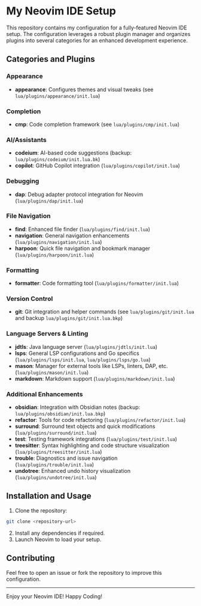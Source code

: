 # My Neovim IDE Setup

This repository contains my configuration for a fully-featured Neovim IDE setup. The configuration leverages a robust plugin manager and organizes plugins into several categories for an enhanced development experience.

## Categories and Plugins

### Appearance
- **appearance**: Configures themes and visual tweaks (see `lua/plugins/appearance/init.lua`)

### Completion
- **cmp**: Code completion framework (see `lua/plugins/cmp/init.lua`)

### AI/Assistants
- **codeium**: AI-based code suggestions (backup: `lua/plugins/codeium/init.lua.bk`)
- **copilot**: GitHub Copilot integration (`lua/plugins/copilot/init.lua`)

### Debugging
- **dap**: Debug adapter protocol integration for Neovim (`lua/plugins/dap/init.lua`)

### File Navigation
- **find**: Enhanced file finder (`lua/plugins/find/init.lua`)
- **navigation**: General navigation enhancements (`lua/plugins/navigation/init.lua`)
- **harpoon**: Quick file navigation and bookmark manager (`lua/plugins/harpoon/init.lua`)

### Formatting
- **formatter**: Code formatting tool (`lua/plugins/formatter/init.lua`)

### Version Control
- **git**: Git integration and helper commands (see `lua/plugins/git/init.lua` and backup `lua/plugins/git/init.lua.bkp`)

### Language Servers & Linting
- **jdtls**: Java language server (`lua/plugins/jdtls/init.lua`)
- **lsps**: General LSP configurations and Go specifics (`lua/plugins/lsps/init.lua`, `lua/plugins/lsps/go.lua`)
- **mason**: Manager for external tools like LSPs, linters, DAP, etc. (`lua/plugins/mason/init.lua`)
- **markdown**: Markdown support (`lua/plugins/markdown/init.lua`)

### Additional Enhancements
- **obsidian**: Integration with Obsidian notes (backup: `lua/plugins/obsidian/init.lua.bkp`)
- **refactor**: Tools for code refactoring (`lua/plugins/refactor/init.lua`)
- **surround**: Surround text objects and quick modifications (`lua/plugins/surround/init.lua`)
- **test**: Testing framework integrations (`lua/plugins/test/init.lua`)
- **treesitter**: Syntax highlighting and code structure visualization (`lua/plugins/treesitter/init.lua`)
- **trouble**: Diagnostics and issue navigation (`lua/plugins/trouble/init.lua`)
- **undotree**: Enhanced undo history visualization (`lua/plugins/undotree/init.lua`)

## Installation and Usage

1. Clone the repository:
```bash
git clone <repository-url>
```

2. Install any dependencies if required.
3. Launch Neovim to load your setup.

## Contributing

Feel free to open an issue or fork the repository to improve this configuration.

---

Enjoy your Neovim IDE! Happy Coding!
